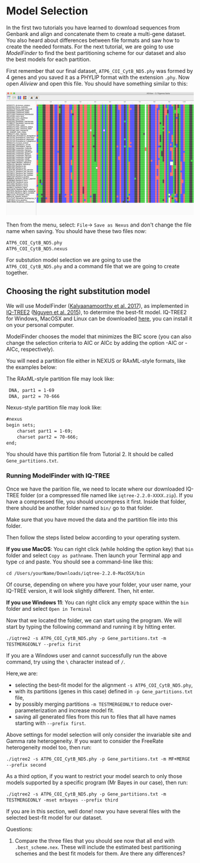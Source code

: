 # Model Selection


In the first two tutorials you have learned to download sequences from Genbank and align and concatenate them to create a multi-gene dataset. You also heard about differences between file formats and saw how to create the needed formats. For the next tutorial, we are going to use *ModelFinder* to find the best partitioning scheme for our dataset and also the best models for each partition.

First remember that our final dataset, `ATP6_COI_CytB_ND5.phy` was formed by 4 genes and you saved it as a PHYLIP format with the extension `.phy`. Now open *Aliview* and open this file. You should have something similar to this:

<p align="center"><img src="../../Tutorials/3.ModelSelection/Aliview7.png" alt="Aliview7" width="900"></p>

Then from the menu, select: `File`-> `Save as Nexus` and don't change the file name when saving. You should have these two files now:

```
ATP6_COI_CytB_ND5.phy
ATP6_COI_CytB_ND5.nexus
```

For substution model selection we are going to use the `ATP6_COI_CytB_ND5.phy` and a command file that we are going to create together. 

## Choosing the right substitution model

We will use ModelFinder ([Kalyaanamoorthy et al. 2017](https://www.nature.com/articles/nmeth.4285)), as implemented in [IQ-TREE2](http://www.iqtree.org) ([Nguyen et al. 2015](https://academic.oup.com/mbe/article/32/1/268/2925592)), to determine the best-fit model. IQ-TREE2 for Windows, MacOSX and Linux can be downloaded [here](http://www.iqtree.org/#download), you can install it on your personal computer.

ModelFinder chooses the model that minimizes the BIC score (you can also change the selection criteria to AIC or AICc by adding the option -AIC or -AICc, respectively).

You will need a partition file either in NEXUS or RAxML-style formats, like the examples below: 

The RAxML-style partition file may look like:

```
 DNA, part1 = 1-69 
 DNA, part2 = 70-666
```

Nexus-style partition file may look like:

```
#nexus
begin sets;
    charset part1 = 1-69; 
    charset part2 = 70-666;
end;
```

You should have this partition file from Tutorial 2. It should be called `Gene_partitions.txt`. 

### Running ModelFinder with IQ-TREE

Once we have the parition file, we need to locate where our downloaded IQ-TREE folder (or a compressed file named like `iqtree-2.2.0-XXXX.zip`). If you have a compressed file, you should uncompress it first. Inside that folder, there should be another folder named `bin/` go to that folder.

Make sure that you have moved the data and the partition file into this folder.

Then follow the steps listed below according to your operating system.

**If you use MacOS**: You can right click (while holding the option key) that `bin` folder and select `Copy as pathname`. Then launch your Terminal app and type `cd` and paste. You should see a command-line like this:

```
cd /Users/yourName/Downloads/iqtree-2.2.0-MacOSX/bin
```
 
Of course, depending on where you have your folder, your user name, your IQ-TREE version, it will look slightly different. Then, hit enter.

**If you use Windows 11**: You can right click any empty space within the  `bin` folder and select `Open in Terminal`


Now that we located the folder, we can start using the program. We will start by typing the following command and running it by hitting enter.

```
./iqtree2 -s ATP6_COI_CytB_ND5.phy -p Gene_partitions.txt -m TESTMERGEONLY --prefix first

```

If you are a Windows user and cannot successfully run the above command, try using the `\` character instead of `/`.

Here,we are:
- selecting the best-fit model for the alignment `-s ATP6_COI_CytB_ND5.phy`,
- with its partitions (genes in this case) defined in `-p Gene_partitions.txt` file,
- by possibly merging partitions `-m TESTMERGEONLY` to reduce over-parameterization and increase model fit. 
- saving all generated files from this run to files that all have names starting with `--prefix first`.

Above settings for model selection will only consider the invariable site and Gamma rate heterogeneity. If you want to consider the FreeRate heterogeneity model too, then run:

```
./iqtree2 -s ATP6_COI_CytB_ND5.phy -p Gene_partitions.txt -m MF+MERGE --prefix second

```

As a third option, if you want to restrict your model search to only those models supported by a specific program (Mr Bayes in our case), then run:
```
./iqtree2 -s ATP6_COI_CytB_ND5.phy -p Gene_partitions.txt -m TESTMERGEONLY -mset mrbayes --prefix third

```

If you are in this section, well done! now you have several files with the selected best-fit model for our dataset.

Questions:

1. Compare the three files that you should see now that all end with `.best_scheme.nex`. These will include the estimated best partitioning schemes and the best fit models for them. Are there any differences?
